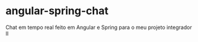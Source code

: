 # angular-spring-chat
Chat em tempo real feito em Angular e Spring para o meu projeto integrador II

